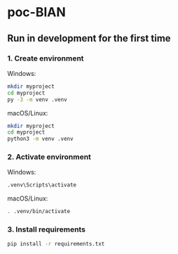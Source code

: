 # poc-BIAN

## Run in development for the first time

### 1. Create environment

Windows:

``` bash
mkdir myproject
cd myproject
py -3 -m venv .venv
```

macOS/Linux:

``` bash
mkdir myproject
cd myproject
python3 -m venv .venv
```

### 2. Activate environment

Windows:

``` bash
.venv\Scripts\activate
```

macOS/Linux:

``` bash
. .venv/bin/activate
```

### 3. Install requirements

``` bash
pip install -r requirements.txt
```

